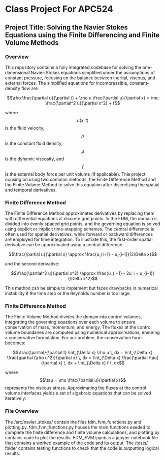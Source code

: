 # Class Project For APC524
## Project Title: Solving the Navier Stokes Equations using the Finite Differencing and Finite Volume Methods
### Overview
This repository contains a fully integrated codebase for solving the one-dimensional Navier-Stokes equations simplified under the assumptions of constant pressure, focusing on the balance between inertial, viscous, and external forces. The simplified equations for incompressible, constant-density flow are:
```math
\rho \frac{\partial u}{\partial t} + \rho u \frac{\partial u}{\partial x} = \mu \frac{\partial^2 u}{\partial x^2} + f
```
where $$u(x,t)$$ is the fluid velocity, $$\rho$$ is the constant fluid density, $$\mu$$ is the dynamic viscosity, and $$f$$ is the external body force per unit volume (if applicable).
This project ocusing on using two common methods, the Finite Difference Method and the Finite Volume Method to solve this equation after discretizing the spatial and temporal derivatives.
### Finite Difference Method
The Finite Difference Method approximates derivatives by replacing them with differential equations at discrete grid points. In the FDM, the domain is divided into evenly spaced grid points, and the governing equation is solved using explicit or implicit time-stepping schemes. The central difference is often used for spatial derivatives, while forward or backward differences are employed for time integration.
To illustrate this, the first-order spatial derivative can be approximated using a central difference:
```math
\frac{\partial u}{\partial x} \approx \frac{u_{i+1} - u_{i-1}}{2\Delta x}
```
and the second derivative:
```math
\frac{\partial^2 u}{\partial x^2} \approx \frac{u_{i+1} - 2u_i + u_{i-1}}{\Delta x^2}
```
This method can be simple to implement but faces drawbacks in numerical instability if the time step or the Reynolds number is too large.
### Finite Difference Method
The Finite Volume Method divides the domain into control volumes, integrating the governing equations over each volume to ensure conservation of mass, momentum, and energy. The fluxes at the control volume boundaries are computed using numerical approximations, ensuring a conservative formulation. For our problem, the conservation form becomes:
```math
\frac{\partial}{\partial t} \int_{\Delta x} \rho u \, dx + \int_{\Delta x} \frac{\partial (\rho u^2)}{\partial x} \, dx = \int_{\Delta x} \frac{\partial \tau}{\partial x} \, dx + \int_{\Delta x} f \, dx
```
where $$\tau = \mu \frac{\partial u}{\partial x}$$ represents the viscous stress. Approximating the fluxes at the control volume interfaces yields a set of algebraic equations that can be solved iteratively.
### File Overview
The /src/navier_stokes/ contain the files fdm_fvm_functions.py and plotting.py. fdm_fvm_functions.py houses the main functions needed to complete the finite difference and finite volume calculations, and plotting.py contains code to plot the results. FDM_FVM.ipynb is a jupyter notebook file that contains a worked example of the code and its output. The /tests/ folder contains testing functions to check that the code is outputting logical results.



